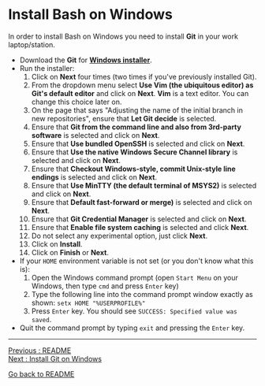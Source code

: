 # Install Bash on Windows

In order to install Bash on Windows you need to install **Git** in your work laptop/station.

-	Download the **Git** for [**Windows installer**](https://gitforwindows.org/).    
-	Run the installer:  
    1.	Click on **Next** four times (two times if you've previously installed Git).   
    2.	From the dropdown menu select **Use Vim (the ubiquitous editor) as Git's default editor** and click on **Next**. **Vim** is a text editor. You can change this choice later on.  
    3.  On the page that says "Adjusting the name of the initial branch in new repositories", ensure that **Let Git decide** is selected.   
    4.	Ensure that **Git from the command line and also from 3rd-party software** is selected and click on **Next**. 
    5.	Ensure that **Use bundled OpenSSH** is selected and click on **Next**.  
    6.	Ensure that **Use the native Windows Secure Channel library** is selected and click on **Next**.  
    7.	Ensure that **Checkout Windows-style, commit Unix-style line endings** is selected and click on **Next**.  
    8.	Ensure that **Use MinTTY (the default terminal of MSYS2)** is selected and click on **Next**.  
    9.	Ensure that **Default fast-forward or merge)** is selected and click on **Next**.  
    10.	Ensure that **Git Credential Manager** is selected and click on **Next**.   
    11.	Ensure that **Enable file system caching** is selected and click **Next**.  
    12.	Do not select any experimental option, just click **Next**.  
    13.	Click on **Install**.  
    14.	Click on **Finish** or **Next**.  
-	If your `HOME` environment variable is not set (or you don't know what this is):  
    1.	Open the Windows command prompt (open `Start Menu` on your Windows, then type `cmd` and press `Enter` key)  
    2.	Type the following line into the command prompt window exactly as shown: `setx HOME "%USERPROFILE%"`  
    3.	Press `Enter` key. You should see `SUCCESS: Specified value was saved`.  
-	Quit the command prompt by typing `exit` and pressing the `Enter` key.  


___________________________

[Previous : README](https://github.com/HeatherAn/installations-instructions/blob/main/README.md)  
[Next     : Install Git on Windows](https://github.com/HeatherAn/installations-instructions/blob/main/Install-Git-on-Windows.md)

[Go back to README](https://github.com/HeatherAn/installations-instructions/blob/main/README.md)
